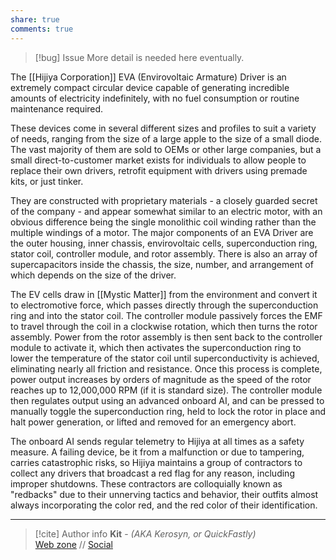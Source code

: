 ```yaml
---
share: true
comments: true
---
```

> [!bug] Issue
> More detail is needed here eventually.

The [[Hijiya Corporation]] EVA (Envirovoltaic Armature) Driver is an extremely compact circular device capable of generating incredible amounts of electricity indefinitely, with no fuel consumption or routine maintenance required.

These devices come in several different sizes and profiles to suit a variety of needs, ranging from the size of a large apple to the size of a small diode. The vast majority of them are sold to OEMs or other large companies, but a small direct-to-customer market exists for individuals to allow people to replace their own drivers, retrofit equipment with drivers using premade kits, or just tinker.

They are constructed with proprietary materials - a closely guarded secret of the company - and appear somewhat similar to an electric motor, with an obvious difference being the single monolithic coil winding rather than the multiple windings of a motor. The major components of an EVA Driver are the outer housing, inner chassis, envirovoltaic cells, superconduction ring, stator coil, controller module, and rotor assembly. There is also an array of supercapacitors inside the chassis, the size, number, and arrangement of which depends on the size of the driver.

The EV cells draw in [[Mystic Matter]] from the environment and convert it to electromotive force, which passes directly through the superconduction ring and into the stator coil. The controller module passively forces the EMF to travel through the coil in a clockwise rotation, which then turns the rotor assembly. Power from the rotor assembly is then sent back to the controller module to activate it, which then activates the superconduction ring to lower the temperature of the stator coil until superconductivity is achieved, eliminating nearly all friction and resistance. Once this process is complete, power output increases by orders of magnitude as the speed of the rotor reaches up to 12,000,000 RPM (if it is standard size). The controller module then regulates output using an advanced onboard AI, and can be pressed to manually toggle the superconduction ring, held to lock the rotor in place and halt power generation, or lifted and removed for an emergency abort.

The onboard AI sends regular telemetry to Hijiya at all times as a safety measure. A failing device, be it from a malfunction or due to tampering, carries catastrophic risks, so Hijiya maintains a group of contractors to collect any drivers that broadcast a red flag for any reason, including improper shutdowns. These contractors are colloquially known as "redbacks" due to their unnerving tactics and behavior, their outfits almost always incorporating the color red, and the red color of their identification.

-----
> [!cite] Author info
> **Kit** - *(AKA Kerosyn, or QuickFastly)*\
> [Web zone](https://kerosyn.link) // [Social](https://a.tripulse.link/@kit)
